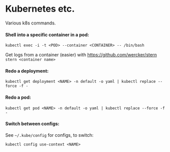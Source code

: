 # Kubernetes etc.

Various k8s commands.

#### Shell into a specific container in a pod:

```console
kubectl exec -i -t <POD> --container <CONTAINER> -- /bin/bash
```
Get logs from a container (easier) with https://github.com/wercker/stern `stern <container name>`

#### Redo a deployment:

```console
kubectl get deployment <NAME> -n default -o yaml | kubectl replace --force -f -
```

#### Redo a pod:

```console
kubectl get pod <NAME> -n default -o yaml | kubectl replace --force -f -
```

#### Switch between configs:

See `~/.kube/config` for configs, to switch: 

```console
kubectl config use-context <NAME>
```
